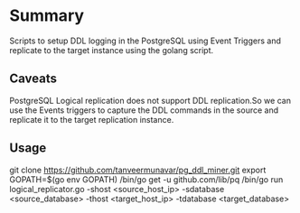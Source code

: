 # Summary
Scripts to setup DDL logging in the PostgreSQL using Event Triggers and replicate to the target instance using the golang script.

## Caveats 
PostgreSQL Logical replication does not support DDL replication.So we can use the Events triggers to capture the DDL commands in the source and replicate it to the target replication instance. 

## Usage
git clone https://github.com/tanveermunavar/pg_ddl_miner.git
export GOPATH=\$(go env GOPATH)
/bin/go get -u github.com/lib/pq
/bin/go run logical_replicator.go -shost <source_host_ip> -sdatabase <source_database> -thost <target_host_ip> -tdatabase <target_database>

